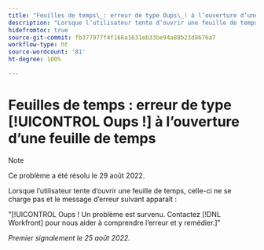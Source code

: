 ```yaml
---
title: "Feuilles de temps\_: erreur de type Oups\_! à l’ouverture d’une feuille de temps"
description: "Lorsque l’utilisateur tente d’ouvrir une feuille de temps, celle-ci ne se charge pas et une erreur de type [!UICONTROL Oups] apparaît."
hidefromtoc: true
source-git-commit: fb377977f4f166a1631eb33be94a88b23d8676a7
workflow-type: ht
source-wordcount: '81'
ht-degree: 100%

---
```



# Feuilles de temps : erreur de type [!UICONTROL Oups !] à l’ouverture d’une feuille de temps

>[!NOTE]
>
>Ce problème a été résolu le 29 août 2022.

Lorsque l’utilisateur tente d’ouvrir une feuille de temps, celle-ci ne se charge pas et le message d’erreur suivant apparaît :

&quot;[!UICONTROL Oups ! Un problème est survenu. Contactez [!DNL Workfront] pour nous aider à comprendre l’erreur et y remédier.]&quot;

_Premier signalement le 25 août 2022._

